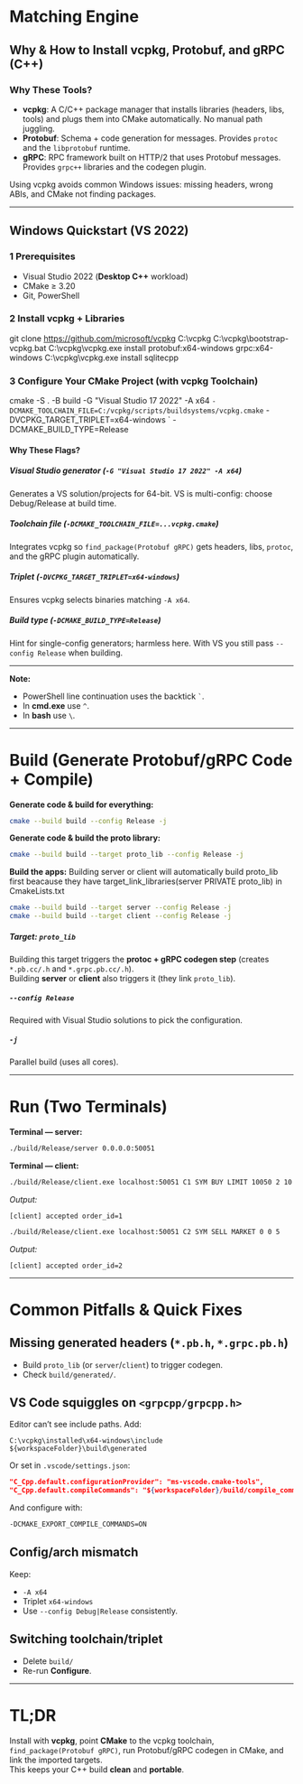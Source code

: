 # Matching Engine

## Why & How to Install vcpkg, Protobuf, and gRPC (C++)

### Why These Tools?
- **vcpkg**: A C/C++ package manager that installs libraries (headers, libs, tools) and plugs them into CMake automatically. No manual path juggling.  
- **Protobuf**: Schema + code generation for messages. Provides `protoc` and the `libprotobuf` runtime.  
- **gRPC**: RPC framework built on HTTP/2 that uses Protobuf messages. Provides `grpc++` libraries and the codegen plugin.  

Using vcpkg avoids common Windows issues: missing headers, wrong ABIs, and CMake not finding packages.

---

## Windows Quickstart (VS 2022)

### 1 Prerequisites
- Visual Studio 2022 (**Desktop C++** workload)
- CMake ≥ 3.20
- Git, PowerShell

### 2 Install vcpkg + Libraries
git clone https://github.com/microsoft/vcpkg C:\vcpkg
C:\vcpkg\bootstrap-vcpkg.bat
C:\vcpkg\vcpkg.exe install protobuf:x64-windows grpc:x64-windows
C:\vcpkg\vcpkg.exe install sqlitecpp

### 3 Configure Your CMake Project (with vcpkg Toolchain)
cmake -S . -B build -G "Visual Studio 17 2022" -A x64 `
  -DCMAKE_TOOLCHAIN_FILE=C:/vcpkg/scripts/buildsystems/vcpkg.cmake `
  -DVCPKG_TARGET_TRIPLET=x64-windows `
  -DCMAKE_BUILD_TYPE=Release

#### Why These Flags?

##### Visual Studio generator (`-G "Visual Studio 17 2022" -A x64`)
Generates a VS solution/projects for 64-bit. VS is multi-config: choose Debug/Release at build time.

##### Toolchain file (`-DCMAKE_TOOLCHAIN_FILE=...vcpkg.cmake`)
Integrates vcpkg so `find_package(Protobuf gRPC)` gets headers, libs, `protoc`, and the gRPC plugin automatically.

##### Triplet (`-DVCPKG_TARGET_TRIPLET=x64-windows`)
Ensures vcpkg selects binaries matching `-A x64`.

##### Build type (`-DCMAKE_BUILD_TYPE=Release`)
Hint for single-config generators; harmless here. With VS you still pass `--config Release` when building.

---

**Note:**  
- PowerShell line continuation uses the backtick `` ` ``.  
- In **cmd.exe** use `^`.  
- In **bash** use `\`.

---

# Build (Generate Protobuf/gRPC Code + Compile)

**Generate code & build for everything:**
```bash
cmake --build build --config Release -j
```

**Generate code & build the proto library:**
```bash
cmake --build build --target proto_lib --config Release -j
```

**Build the apps:**
Building server or client will automatically build proto_lib first beacause they have target_link_libraries(server PRIVATE proto_lib) in CmakeLists.txt
```bash
cmake --build build --target server --config Release -j
cmake --build build --target client --config Release -j
```

##### Target: `proto_lib`
Building this target triggers the **protoc + gRPC codegen step** (creates `*.pb.cc/.h` and `*.grpc.pb.cc/.h`).  
Building **server** or **client** also triggers it (they link `proto_lib`).

##### `--config Release`
Required with Visual Studio solutions to pick the configuration.

##### `-j`
Parallel build (uses all cores).

---

# Run (Two Terminals)

**Terminal — server:**
```bash
./build/Release/server 0.0.0.0:50051
```

**Terminal — client:**
```bash
./build/Release/client.exe localhost:50051 C1 SYM BUY LIMIT 10050 2 10
```
_Output:_
```
[client] accepted order_id=1
```

```bash
./build/Release/client.exe localhost:50051 C2 SYM SELL MARKET 0 0 5
```
_Output:_
```
[client] accepted order_id=2
```

---

# Common Pitfalls & Quick Fixes

## Missing generated headers (`*.pb.h`, `*.grpc.pb.h`)
- Build `proto_lib` (or `server`/`client`) to trigger codegen.
- Check `build/generated/`.

## VS Code squiggles on `<grpcpp/grpcpp.h>`
Editor can’t see include paths. Add:
```
C:\vcpkg\installed\x64-windows\include
${workspaceFolder}\build\generated
```

Or set in `.vscode/settings.json`:
```json
"C_Cpp.default.configurationProvider": "ms-vscode.cmake-tools",
"C_Cpp.default.compileCommands": "${workspaceFolder}/build/compile_commands.json"
```
And configure with:
```bash
-DCMAKE_EXPORT_COMPILE_COMMANDS=ON
```

## Config/arch mismatch
Keep:
- `-A x64`
- Triplet `x64-windows`
- Use `--config Debug|Release` consistently.

## Switching toolchain/triplet
- Delete `build/`  
- Re-run **Configure**.

---

# TL;DR
Install with **vcpkg**, point **CMake** to the vcpkg toolchain, `find_package(Protobuf gRPC)`, run Protobuf/gRPC codegen in CMake, and link the imported targets.  
This keeps your C++ build **clean** and **portable**.

